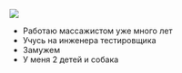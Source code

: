 ![](C:\Users\Екатерина\Desktop\фото\IMG_5968.JPG)
- Работаю массажистом уже много лет
- Учусь на инженера тестировщика
- Замужем
- У меня 2 детей и собака
